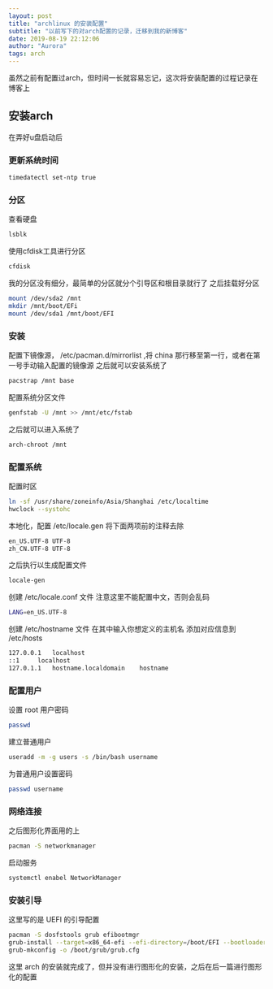 ```yaml
---
layout: post
title: "archlinux 的安装配置"
subtitle: "以前写下的对arch配置的记录，迁移到我的新博客"
date: 2019-08-19 22:12:06
author: "Aurora"
tags: arch
---
```

虽然之前有配置过arch，但时间一长就容易忘记，这次将安装配置的过程记录在博客上

## 安装arch

在弄好u盘启动后
### 更新系统时间

``` bash
timedatectl set-ntp true
```

### 分区
查看硬盘

``` bash
lsblk
```

使用cfdisk工具进行分区

``` bash
cfdisk
```
我的分区没有细分，最简单的分区就分个引导区和根目录就行了
之后挂载好分区

``` bash
mount /dev/sda2 /mnt
mkdir /mnt/boot/EFi
mount /dev/sda1 /mnt/boot/EFI
```
### 安装

配置下镜像源， /etc/pacman.d/mirrorlist ,将 china 那行移至第一行，或者在第一号手动输入配置的镜像源
之后就可以安装系统了

``` bash 
pacstrap /mnt base
```

配置系统分区文件

``` bash
genfstab -U /mnt >> /mnt/etc/fstab
```

之后就可以进入系统了

``` bash
arch-chroot /mnt
```
### 配置系统

配置时区

``` bash
ln -sf /usr/share/zoneinfo/Asia/Shanghai /etc/localtime
hwclock --systohc
```

本地化，配置 /etc/locale.gen
将下面两项前的注释去除

``` bash
en_US.UTF-8 UTF-8
zh_CN.UTF-8 UTF-8
```

之后执行以生成配置文件

``` bash
locale-gen
```

创建 /etc/locale.conf 文件
注意这里不能配置中文，否则会乱码

``` bash
LANG=en_US.UTF-8
```

创建 /etc/hostname 文件
在其中输入你想定义的主机名
添加对应信息到 /etc/hosts

``` bash
127.0.0.1	localhost
::1		localhost
127.0.1.1	hostname.localdomain	hostname
```

###  配置用户

设置 root 用户密码

``` bash
passwd
```

建立普通用户

``` bash
useradd -m -g users -s /bin/bash username
```

为普通用户设置密码

``` bash
passwd username
```

### 网络连接

之后图形化界面用的上

``` bash
pacman -S networkmanager
```

启动服务

``` bash
systemctl enabel NetworkManager
```

### 安装引导

这里写的是 UEFI 的引导配置

``` bash
pacman -S dosfstools grub efibootmgr
grub-install --target=x86_64-efi --efi-directory=/boot/EFI --bootloader-id=Arch
grub-mkconfig -o /boot/grub/grub.cfg
```

这里 arch 的安装就完成了，但并没有进行图形化的安装，之后在后一篇进行图形化的配置
